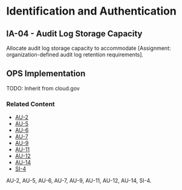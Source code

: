 # Identification and Authentication
## IA-04 - Audit Log Storage Capacity

Allocate audit log storage capacity to accommodate [Assignment: organization-defined audit log retention requirements].

## OPS Implementation

TODO: Inherit from cloud.gov

### Related Content

* [AU-2](au-02/index.md)
* [AU-5](au-05/index.md)
* [AU-6](au-06/index.md)
* [AU-7](au-07/index.md)
* [AU-9](au-09/index.md)
* [AU-11](au-11/index.md)
* [AU-12](au-12/index.md)
* [AU-14](au-14/index.md)
* [SI-4](si-4/index.md)

AU-2, AU-5, AU-6, AU-7, AU-9, AU-11, AU-12, AU-14, SI-4.
